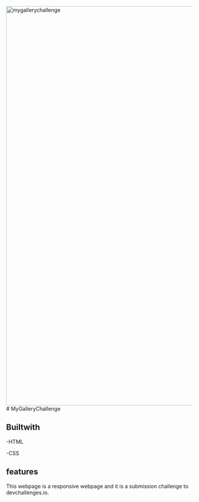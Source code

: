 <img width="1077" alt="mygallerychallenge" src="https://user-images.githubusercontent.com/120237062/213620498-12daa25f-3613-4c22-83b5-1861eebe5ebd.png">
# MyGalleryChallenge


##  Builtwith
  -HTML
  
  -CSS
  
  ##  features
This webpage is a responsive webpage and it is a submission challenge to devchallenges.io.
 
